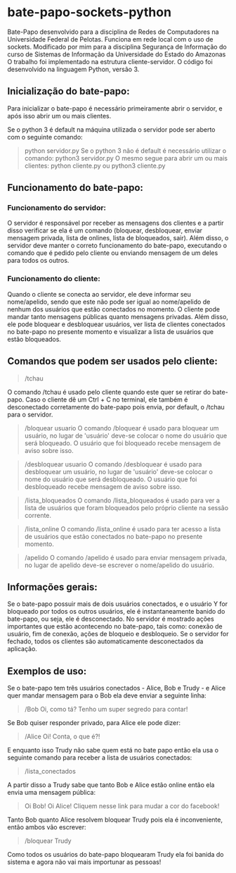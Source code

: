 # bate-papo-sockets-python

Bate-Papo desenvolvido para a disciplina de Redes de Computadores na Universidade Federal de Pelotas. Funciona em rede local com o uso de sockets. Modificado por mim para a disciplina Segurança de Informação do curso de Sistemas de Informação da Universidade do Estado do Amazonas
O trabalho foi implementado na estrutura cliente-servidor.
O código foi desenvolvido na linguagem Python, versão 3.

## Inicialização do bate-papo:

Para inicializar o bate-papo é necessário primeiramente abrir o servidor, e após isso abrir um ou mais clientes.

Se o python 3 é default na máquina utilizada o servidor pode ser aberto com o seguinte comando:
> python servidor.py
Se o python 3 não é default é necessário utilizar o comando:
> python3 servidor.py
O mesmo segue para abrir um ou mais clientes:
> python cliente.py	ou python3 cliente.py

## Funcionamento do bate-papo:

### Funcionamento do servidor:

O servidor é responsável por receber as mensagens dos clientes e a partir disso verificar se ela é um comando (bloquear, desbloquear, enviar mensagem privada, lista de onlines, lista de bloqueados, sair). Além disso, o servidor deve manter o correto funcionamento do bate-papo, executando o comando que é pedido pelo cliente ou enviando mensagem de um deles para todos os outros.

### Funcionamento do cliente:

Quando o cliente se conecta ao servidor, ele deve informar seu nome/apelido, sendo que este não pode ser igual ao nome/apelido de nenhum dos usuários que estão conectados no momento.
O cliente pode mandar tanto mensagens públicas quanto mensagens privadas. Além disso, ele pode bloquear e desbloquear usuários, ver lista de clientes conectados no bate-papo no presente momento e visualizar a lista de usuários que estão bloqueados.

## Comandos que podem ser usados pelo cliente:

> /tchau

O comando /tchau é usado pelo cliente quando este quer se retirar do bate-papo. Caso o cliente dê um Ctrl + C no terminal, ele também é desconectado corretamente do bate-papo pois envia, por default, o /tchau para o servidor. 
		
> /bloquear usuario
O comando /bloquear é usado para bloquear um usuário, no lugar de 'usuário' deve-se colocar o nome do usuário que será bloqueado. O usuário que foi bloqueado recebe mensagem de aviso sobre isso.

> /desbloquear usuario
O comando /desbloquear é usado para desbloquear um usuário, no lugar de 'usuário' deve-se colocar o nome do usuário que será desbloqueado. O usuário que foi desbloqueado recebe mensagem de aviso sobre isso.

> /lista_bloqueados
O comando /lista_bloqueados é usado para ver a lista de usuários que foram bloqueados pelo próprio cliente na sessão corrente.

> /lista_online
O comando /lista_online é usado para ter acesso a lista de usuários que estão conectados no bate-papo no presente momento.

> /apelido
O comando /apelido é usado para enviar mensagem privada, no lugar de apelido deve-se escrever o nome/apelido do usuário.

## Informações gerais:

Se o bate-papo possuir mais de dois usuários conectados, e o usuário Y for bloqueado por todos os outros usuários, ele é instantaneamente banido do bate-papo, ou seja, ele é desconectado.
No servidor é mostrado ações importantes que estão acontecendo no bate-papo, tais como: conexão de usuário, fim de conexão, ações de bloqueio e desbloqueio.
Se o servidor for fechado, todos os clientes são automaticamente desconectados da aplicação.

## Exemplos de uso:

Se o bate-papo tem três usuários conectados - Alice, Bob e Trudy - e Alice quer mandar mensagem para o Bob ela deve enviar a seguinte linha:
		
> /Bob Oi, como tá? Tenho um super segredo para contar!

Se Bob quiser responder privado, para Alice ele pode dizer:

> /Alice Oi! Conta, o que é?!

E enquanto isso Trudy não sabe quem está no bate papo então ela usa o seguinte comando para receber a lista de usuários conectados:

> /lista_conectados

A partir disso a Trudy sabe que tanto Bob e Alice estão online então ela envia uma mensagem pública:

> Oi Bob! Oi Alice! Cliquem nesse link para mudar a cor do facebook!

Tanto Bob quanto Alice resolvem bloquear Trudy pois ela é inconveniente, então ambos vão escrever:

> /bloquear Trudy

Como todos os usuários do bate-papo bloquearam Trudy ela foi banida do sistema e agora não vai mais importunar as pessoas!
